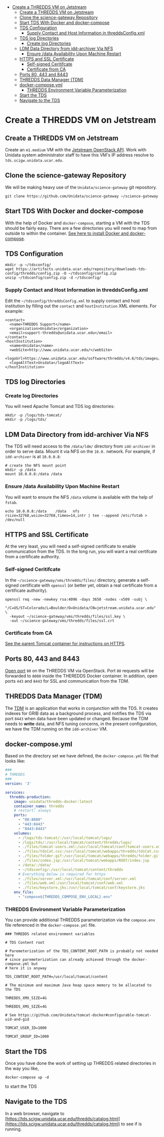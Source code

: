 - [Create a THREDDS VM on Jetstream](#h-A57251FC)
  - [Create a THREDDS VM on Jetstream](#h-011CFB59)
  - [Clone the science-gateway Repository](#h-E1E7DBE4)
  - [Start TDS With Docker and docker-compose](#h-704AF626)
  - [TDS Configuration](#h-1E5D6712)
    - [Supply Contact and Host Information in threddsConfig.xml](#h-3F46F49F)
  - [TDS log Directories](#h-E0771AED)
    - [Create log Directories](#h-F83FDEE6)
  - [LDM Data Directory from idd-archiver Via NFS](#h-F043AB6A)
    - [Ensure /data Availability Upon Machine Restart](#h-437D2B38)
  - [HTTPS and SSL Certificate](#h-C5008DD9)
    - [Self-signed Ceritifcate](#h-C7ABF183)
    - [Certificate from CA](#h-45D11CDB)
  - [Ports 80, 443 and 8443](#h-68B4119B)
  - [THREDDS Data Manager (TDM)](#h-0DA2982B)
  - [docker-compose.yml](#h-6C55AE58)
    - [THREDDS Environment Variable Parameterization](#h-4D99AC45)
  - [Start the TDS](#h-71555497)
  - [Navigate to the TDS](#h-9BC953A7)



<a id="h-A57251FC"></a>

# Create a THREDDS VM on Jetstream


<a id="h-011CFB59"></a>

## Create a THREDDS VM on Jetstream

Create an `m1.medium` VM with the [Jetstream OpenStack API](../../openstack/readme.md). Work with Unidata system administrator staff to have this VM's IP address resolve to `tds.scigw.unidata.ucar.edu`.


<a id="h-E1E7DBE4"></a>

## Clone the science-gateway Repository

We will be making heavy use of the `Unidata/science-gateway` git repository.

```shell
git clone https://github.com/Unidata/science-gateway ~/science-gateway
```


<a id="h-704AF626"></a>

## Start TDS With Docker and docker-compose

With the help of Docker and `docker-compose`, starting a VM with the TDS should be fairly easy. There are a few directories you will need to map from outside to within the container. [See here to install Docker and docker-compose](../../vm-init-readme.md).


<a id="h-1E5D6712"></a>

## TDS Configuration

```shell
mkdir -p ~/tdsconfig/
wget https://artifacts.unidata.ucar.edu/repository/downloads-tds-config/thredds/config.zip -O ~/tdsconfig/config.zip
unzip ~/tdsconfig/config.zip -d ~/tdsconfig/
```


<a id="h-3F46F49F"></a>

### Supply Contact and Host Information in threddsConfig.xml

Edit the `~/tdsconfig/threddsConfig.xml` to supply contact and host institution by filling out the `contact` and `hostInstitution` XML elements. For example:

```
<contact>
  <name>THREDDS Support</name>
  <organization>Unidata</organization>
  <email>support-thredds@unidata.ucar.edu</email>
</contact>
<hostInstitution>
  <name>Unidata</name>
  <webSite>http://www.unidata.ucar.edu/</webSite>
  <logoUrl>https://www.unidata.ucar.edu/software/thredds/v4.6/tds/images/unidataLogo.png</logoUrl>
  <logoAltText>Unidata</logoAltText>
</hostInstitution>
```


<a id="h-E0771AED"></a>

## TDS log Directories


<a id="h-F83FDEE6"></a>

### Create log Directories

You will need Apache Tomcat and TDS log directories:

```shell
mkdir -p /logs/tds-tomcat/
mkdir -p /logs/tds/
```


<a id="h-F043AB6A"></a>

## LDM Data Directory from idd-archiver Via NFS

The TDS will need access to the `/data/ldm/` directory from `idd-archiver` in order to serve data. Mount it via NFS on the `10.0.` network. For example, if `idd-archiver` is at `10.0.0.8`:

```shell
# create the NFS mount point
mkdir -p /data
mount 10.0.0.8:/data /data
```


<a id="h-437D2B38"></a>

### Ensure /data Availability Upon Machine Restart

You will want to ensure the NFS `/data` volume is available with the help of `fstab`.

```shell
echo 10.0.0.8:/data    /data   nfs rsize=32768,wsize=32768,timeo=14,intr | tee --append /etc/fstab > /dev/null
```


<a id="h-C5008DD9"></a>

## HTTPS and SSL Certificate

At the very least, you will need a self-signed certificate to enable communication from the TDS. In the long run, you will want a real certifcate from a certificate authority.


<a id="h-C7ABF183"></a>

### Self-signed Ceritifcate

In the `~/science-gateway/vms/thredds/files/` directory, generate a self-signed certificate with `openssl` (or better yet, obtain a real certificate from a certificate authority).

```shell
openssl req -new -newkey rsa:4096 -days 3650 -nodes -x509 -subj \
  "/C=US/ST=Colorado/L=Boulder/O=Unidata/CN=jetstream.unidata.ucar.edu" \
  -keyout ~/science-gateway/vms/thredds/files/ssl.key \
  -out ~/science-gateway/vms/thredds/files/ssl.crt
```


<a id="h-45D11CDB"></a>

### Certificate from CA

[See the parent Tomcat container for instructions on HTTPS](https://github.com/Unidata/tomcat-docker#h-E0520F81).


<a id="h-68B4119B"></a>

## Ports 80, 443 and 8443

[Open port](../../openstack/readme.md) `80` on the THREDDS VM via OpenStack. Port `80` requests will be forwarded to `8080` inside the THEREDDS Docker container. In addition, open ports `443` and `8443` for SSL and communication from the TDM.


<a id="h-0DA2982B"></a>

## THREDDS Data Manager (TDM)

The [TDM](https://docs.unidata.ucar.edu/tds/5.0/userguide/tdm_ref.html) is an application that works in conjunction with the TDS. It creates indexes for GRIB data as a background process, and notifies the TDS via port `8443` when data have been updated or changed. Because the TDM needs to **write** data, and NFS tuning concerns, in the present configuration, we have the TDM running on the `idd-archiver` VM.


<a id="h-6C55AE58"></a>

## docker-compose.yml

Based on the directory set we have defined, the `docker-compose.yml` file that looks like:

```yaml
###
# THREDDS
###
version: '3'

services:
  thredds-production:
    image: unidata/thredds-docker:latest
    container_name: thredds
    # restart: always
    ports:
      - "80:8080"
      - "443:8443"
      - "8443:8443"
    volumes:
      - /logs/tds-tomcat/:/usr/local/tomcat/logs/
      - /logs/tds/:/usr/local/tomcat/content/thredds/logs/
      - ./files/tomcat-users.xml:/usr/local/tomcat/conf/tomcat-users.xml
      - ./files/tdsCat.css:/usr/local/tomcat/webapps/thredds/tdsCat.css
      - ./files/folder.gif:/usr/local/tomcat/webapps/thredds/folder.gif
      - ./files/index.jsp:/usr/local/tomcat/webapps/ROOT/index.jsp
      - /data/:/data/
      - ~/tdsconfig/:/usr/local/tomcat/content/thredds
      # Everything below is required for https
      - ./files/server.xml:/usr/local/tomcat/conf/server.xml
      - ./files/web.xml:/usr/local/tomcat/conf/web.xml
      - ./files/keystore.jks:/usr/local/tomcat/conf/keystore.jks
    env_file:
      - "compose${THREDDS_COMPOSE_ENV_LOCAL}.env"
```


<a id="h-4D99AC45"></a>

### THREDDS Environment Variable Parameterization

You can provide additional THREDDS parameterization via the `compose.env` file referenced in the `docker-compose.yml` file.

```shell
### THREDDS related environment variables

# TDS Content root

# Paremeterization of the TDS_CONTENT_ROOT_PATH is probably not needed here
# since paremeterization can already achieved through the docker-compose.yml but
# here it is anyway

TDS_CONTENT_ROOT_PATH=/usr/local/tomcat/content

# The minimum and maximum Java heap space memory to be allocated to the TDS

THREDDS_XMX_SIZE=4G

THREDDS_XMS_SIZE=4G

# See https://github.com/Unidata/tomcat-docker#configurable-tomcat-uid-and-gid

TOMCAT_USER_ID=1000

TOMCAT_GROUP_ID=1000
```


<a id="h-71555497"></a>

## Start the TDS

Once you have done the work of setting up THREDDS related directories in the way you like,

```shell
docker-compose up -d
```

to start the TDS


<a id="h-9BC953A7"></a>

## Navigate to the TDS

In a web browser, navigate to [https://tds.scigw.unidata.ucar.edu/thredds/catalog.html](https://tds.scigw.unidata.ucar.edu/thredds/catalog.html) to see if is running.
